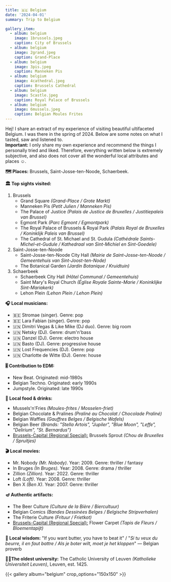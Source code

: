 ```yaml
---
title: 🇧🇪 Belgium
date: '2024-04-01'
summary: Trip to Belgium

gallery_item:
  - album: belgium
    image: 1brussels.jpeg
    caption: City of Brussels
  - album: belgium
    image: 2grand.jpeg
    caption: Grand-Place 
  - album: belgium
    image: 3pis.jpeg
    caption: Manneken Pis
  - album: belgium
    image: 4cathedral.jpeg
    caption: Brussels Cathedral 
  - album: belgium
    image: 5castle.jpeg
    caption: Royal Palace of Brussels
  - album: belgium
    image: 6mussels.jpeg
    caption: Belgian Moules Frites
---
```

Hej! I share an extract of my experience of visiting beautiful ultifaceted Belgium. I was there in the spring of 2024. Below are some notes on what I tasted, saw and listened to.<br>
<b>Important:</b> I only share my own experience and recommend the things I personally tried and liked. Therefore, everything written below is extremely subjective, and also does not cover all the wonderful local attributes and places ☺️.

<b>🗺 Places:</b> Brussels, Saint-Josse-ten-Noode, Schaerbeek.<br>

<b>🏛 Top sights visited: </b>
1. Brussels
    - Grand Square <i>(Grand-Place / Grote Markt)</i>
    - Manneken Pis <i>(Petit Julien / Manneken Pis)</i>
    - The Palace of Justice <i>(Palais de Justice de Bruxelles / Justitiepaleis van Brussel)</i>
    - Egmont Park <i>(Parc Egmont / Egmontpark)</i>
    - The Royal Palace of Brussels & Royal Park <i>(Palais Royal de Bruxelles / Koninklijk Paleis van Brussel)</i>
    - The Cathedral of St. Michael and St. Gudula <i>(Cathédrale Saints-Michel-et-Gudule / Kathedraal van Sint-Michiel en Sint-Goedele)</i>
2.  Saint-Josse-ten-Noode
    - Saint-Josse-ten-Noode City Hall <i>(Mairie de Saint-Josse-ten-Noode / Gemeentehuis van Sint-Joost-ten-Node)</i>
    - The Botanical Garden <i>(Jardin Botanique / Kruidtuin)</i>
3.  Schaerbeek 
    - Schaerbeek City Hall <i>(Hôtel Communal / Gemeentehuis)</i>
    - Saint Mary's Royal Church <i>(Église Royale Sainte-Marie / Koninklijke Sint-Mariakerk)</i> 
    - Lehon Plein <i>(Lehon Plein / Lehon Plein)</i> 


<b>🎧 Local musicians: </b>
- 🇧🇪 Stromae (singer). Genre: pop
- 🇧🇪 Lara Fabian (singer). Genre: pop
- 🇺🇳 Dimitri Vegas & Like Mike (DJ duo). Genre: big room
- 🇺🇳 Netsky (DJ). Genre: drum'n'bass
- 🇺🇳 Danzel (DJ). Genre: electro house
- 🇺🇳 Basto (DJ). Genre: progressive house
- 🇺🇳 Lost Frequencies (DJ). Genre: pop
- 🇺🇳 Charlotte de Witte (DJ). Genre: house 

<b>🎚️ Contribution to EDM: </b>
- New Beat. Originated: mid-1980s
- Belgian Techno. Originated: early 1990s
- Jumpstyle. Originated: late 1990s


<b>🥘 Local food & drinks: </b>
- Mussels'n'Fries <i>(Moules-frites / Mosselen-friet)</i>
- Belgian Chocolate & Pralines <i>(Praliné au Chocolat / Chocolade Praliné)</i>
- Belgian Waffles <i>(Gauffres Belges / Belgische Wafels)</i>
- Belgian Beer <i>(Brands: "Stella Artois", "Jupiler", "Blue Moon", "Leffe", "Delirium", "St. Bernardus")</i>
- <u>Brussels-Capital (Regional Special):</u> Brussels Sprout <i>(Chou de Bruxelles / Spruitjes)</i>


<b>🎬 Local movies:</b>
- Mr. Nobody <i>(Mr. Nobody)</i>. Year: 2009. Genre: thriller / fantasy
- In Bruges <i>(In Bruges)</i>. Year: 2008. Genre: drama / thriller
- Zillion <i>(Zillion)</i>. Year: 2022. Genre: thriller
- Loft <i>(Loft)</i>. Year: 2008. Genre: thriller 
- Ben X <i>(Ben X)</i>. Year: 2007. Genre: thriller 

<b>🪔 Authentic artifacts:</b>
- The Beer Culture <i>(Culture de la Bière / Biercultuur)</i>
- Belgian Comics <i>(Bandes Dessinées Belges / Belgische Stripverhalen)</i>
- The Friterie Culture <i>(Frituur / Frietkot)</i>
- <u>Brussels-Capital (Regional Special):</u> Flower Carpet <i>(Tapis de Fleurs / Bloementapijt)</i>

<b>🦉 Local wisdom:</b> "If you want butter, you have to beat it" / "<i>Si tu veux du beurre, il en faut battre / Als je boter wilt, moet je het kloppen</i>" — Belgian proverb


<b>👨‍🎓The oldest university:</b> The Catholic University of Leuven <i>(Katholieke Universiteit Leuven)</i>, Leuven, est. 1425. 


{{< gallery album="belgium" crop_options="150x150" >}}
   

